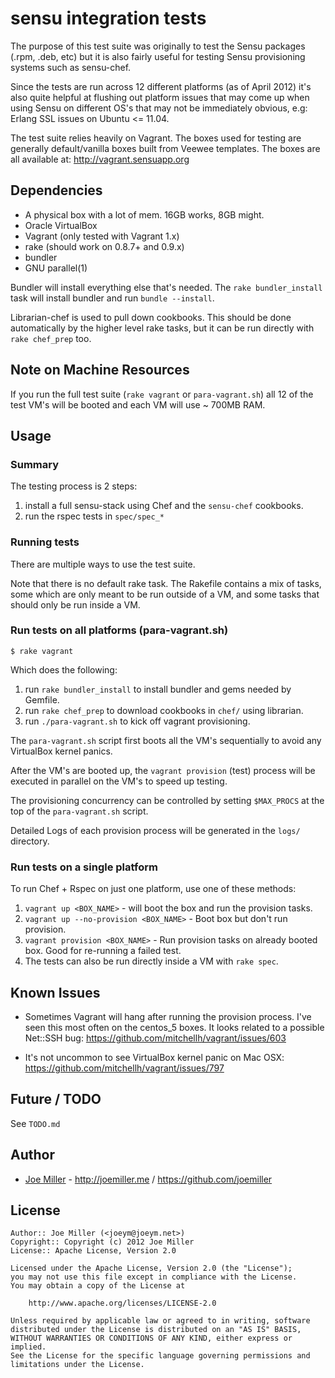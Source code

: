 sensu integration tests
=======================

The purpose of this test suite was originally to test the Sensu packages
(.rpm, .deb, etc) but it is also fairly useful for testing Sensu provisioning
systems such as sensu-chef.

Since the tests are run across 12 different platforms (as of April 2012) it's
also quite helpful at flushing out platform issues that may come up when using
Sensu on different OS's that may not be immediately obvious, e.g: Erlang
SSL issues on Ubuntu <= 11.04.

The test suite relies heavily on Vagrant. The boxes used for testing are
generally default/vanilla boxes built from Veewee templates. The boxes are
all available at:  http://vagrant.sensuapp.org

Dependencies
------------

- A physical box with a lot of mem. 16GB works, 8GB might.
- Oracle VirtualBox
- Vagrant (only tested with Vagrant 1.x)
- rake (should work on 0.8.7+ and 0.9.x)
- bundler
- GNU parallel(1)

Bundler will install everything else that's needed. The `rake bundler_install`
task will install bundler and run `bundle --install`.

Librarian-chef is used to pull down cookbooks. This should be done automatically
by the higher level rake tasks, but it can be run directly with `rake chef_prep`
too.

Note on Machine Resources
-------------------------

If you run the full test suite (`rake vagrant` or `para-vagrant.sh`) all
12 of the test VM's will be booted and each VM will use ~ 700MB RAM.

Usage
-----

### Summary

The testing process is 2 steps:

1. install a full sensu-stack using Chef and the `sensu-chef` cookbooks.
2. run the rspec tests in `spec/spec_*`

### Running tests

There are multiple ways to use the test suite.

Note that there is no default rake task. The Rakefile contains a mix of tasks,
some which are only meant to be run outside of a VM, and some tasks that
should only be run inside a VM.

### Run tests on all platforms (para-vagrant.sh)

```
$ rake vagrant
```

Which does the following:

1. run `rake bundler_install` to install bundler and gems needed by Gemfile.
2. run `rake chef_prep` to download cookbooks in `chef/` using librarian.
3. run `./para-vagrant.sh` to kick off vagrant provisioning.

The `para-vagrant.sh` script first boots all the VM's sequentially to avoid
any VirtualBox kernel panics.

After the VM's are booted up, the `vagrant provision` (test) process will
be executed in parallel on the VM's to speed up testing.

The provisioning concurrency can be controlled by setting `$MAX_PROCS` at
the top of the `para-vagrant.sh` script.

Detailed Logs of each provision process will be generated in the `logs/` 
directory.

### Run tests on a single platform

To run Chef + Rspec on just one platform, use one of these methods:

1. `vagrant up <BOX_NAME>` - will boot the box and run the provision tasks.
2. `vagrant up --no-provision <BOX_NAME>` - Boot box but don't run provision.
3. `vagrant provision <BOX_NAME>` - Run provision tasks on already booted box.
    Good for re-running a failed test.
4. The tests can also be run directly inside a VM with `rake spec`.

Known Issues
-------------

* Sometimes Vagrant will hang after running the provision process. I've seen
  this most often on the centos_5 boxes. It looks related to a possible
  Net::SSH bug:  https://github.com/mitchellh/vagrant/issues/603

* It's not uncommon to see VirtualBox kernel panic on Mac OSX:
  https://github.com/mitchellh/vagrant/issues/797

Future / TODO
-------------

See `TODO.md`

Author
------

* [Joe Miller](https://twitter.com/miller_joe) - http://joemiller.me / https://github.com/joemiller

License
-------

    Author:: Joe Miller (<joeym@joeym.net>)
    Copyright:: Copyright (c) 2012 Joe Miller
    License:: Apache License, Version 2.0

    Licensed under the Apache License, Version 2.0 (the "License");
    you may not use this file except in compliance with the License.
    You may obtain a copy of the License at

        http://www.apache.org/licenses/LICENSE-2.0

    Unless required by applicable law or agreed to in writing, software
    distributed under the License is distributed on an "AS IS" BASIS,
    WITHOUT WARRANTIES OR CONDITIONS OF ANY KIND, either express or implied.
    See the License for the specific language governing permissions and
    limitations under the License.
